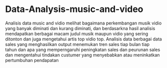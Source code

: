 # Data-Analysis-music-and-video

Analisis data music and vidio melihat bagaimana perkembangan musik vidio yang banyak diminati dan kurang diminati, dan berdasarkna hasil analisis mendapatkan berbagai macam judul musik maupun vidio yang sering ditonton dan juga mengetahui artis top vidio top. 
Analisis data berbagai data sales yang menghasilkan output menemukan tren sales tiap bulan tiap tahun dan apa yang memperngaruhi peningkatan sales dan peurunan sales dan mengentahui tindakan custumer yang menyebabkan atau meninkatkan pertumbuhan pendapatan
